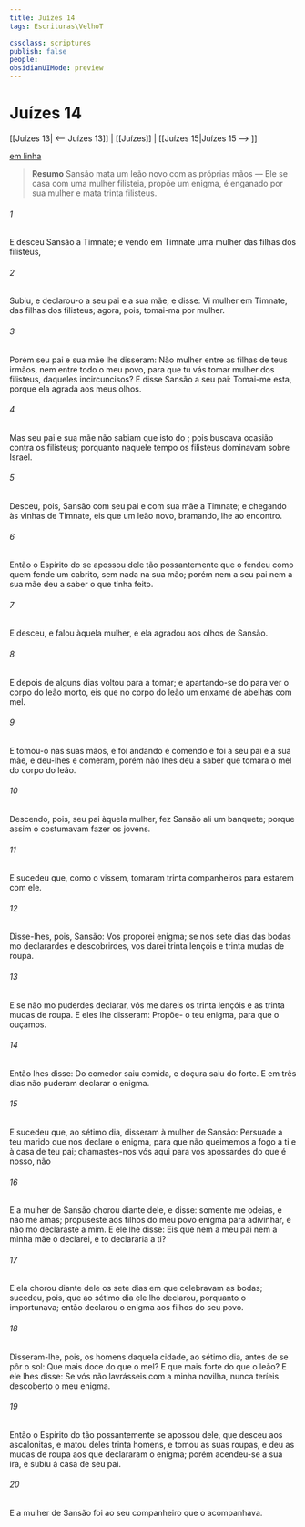 ```yaml
---
title: Juízes 14
tags: Escrituras\VelhoT

cssclass: scriptures
publish: false
people:
obsidianUIMode: preview
---
```


# Juízes 14
[[Juízes 13| <-- Juízes 13]] | [[Juízes]] | [[Juízes 15|Juízes 15 --> ]]

[em linha](https://churchofjesuschrist.org/study/scriptures/ot/judg/14?lang=por)

> __Resumo__
Sansão mata um leão novo com as próprias mãos — Ele se casa com uma mulher filisteia, propõe um enigma, é enganado por sua mulher e mata trinta filisteus.

###### 1 
E desceu Sansão a Timnate; e vendo em Timnate uma mulher das filhas dos filisteus,

###### 2 
Subiu, e declarou-o a seu pai e a sua mãe, e disse: Vi  mulher em Timnate, das filhas dos filisteus; agora, pois, tomai-ma por mulher.

###### 3 
Porém seu pai e sua mãe lhe disseram: Não  mulher entre as filhas de teus irmãos, nem entre todo o meu povo, para que tu vás tomar mulher dos filisteus, daqueles incircuncisos? E disse Sansão a seu pai: Tomai-me esta, porque ela agrada aos meus olhos.

###### 4 
Mas seu pai e sua mãe não sabiam que isto  do ; pois buscava ocasião contra os filisteus; porquanto naquele tempo os filisteus dominavam sobre Israel.

###### 5 
Desceu, pois, Sansão com seu pai e com sua mãe a Timnate; e chegando às vinhas de Timnate, eis que um leão novo, bramando, lhe  ao encontro.

###### 6 
Então o Espírito do  se apossou dele tão possantemente que  o fendeu  como quem fende um cabrito, sem  nada na sua mão; porém nem a seu pai nem a sua mãe deu a saber o que tinha feito.

###### 7 
E desceu, e falou àquela mulher, e ela agradou aos olhos de Sansão.

###### 8 
E depois de alguns dias voltou  para a tomar; e apartando-se do  para ver o corpo do leão morto, eis que no corpo do leão  um enxame de abelhas com mel.

###### 9 
E tomou-o nas suas mãos, e foi andando e comendo  e foi a seu pai e a sua mãe, e deu-lhes  e comeram, porém não lhes deu a saber que tomara o mel do corpo do leão.

###### 10 
Descendo, pois, seu pai àquela mulher, fez Sansão ali um banquete; porque assim o costumavam fazer os jovens.

###### 11 
E sucedeu que, como o vissem, tomaram trinta companheiros para estarem com ele.

###### 12 
Disse-lhes, pois, Sansão: Vos proporei  enigma;  se nos sete dias das bodas mo declarardes e descobrirdes, vos darei trinta lençóis e trinta mudas de roupa.

###### 13 
E se não mo puderdes declarar, vós me dareis  os trinta lençóis e as trinta mudas de roupa. E eles lhe disseram: Propõe- o teu enigma, para que o ouçamos.

###### 14 
Então lhes disse: Do comedor saiu comida, e doçura saiu do forte. E em três dias não puderam declarar o enigma.

###### 15 
E sucedeu que, ao sétimo dia, disseram à mulher de Sansão: Persuade a teu marido que nos declare o enigma, para que  não queimemos a fogo a ti e à casa de teu pai; chamastes-nos vós aqui para vos apossardes do que é nosso, não 

###### 16 
E a mulher de Sansão chorou diante dele, e disse:  somente me odeias, e não me amas;  propuseste aos filhos do meu povo  enigma para adivinhar, e  não mo declaraste a mim. E ele lhe disse: Eis que nem a meu pai nem a minha mãe o declarei, e to declararia a ti?

###### 17 
E ela chorou diante dele os sete dias em que celebravam as bodas; sucedeu, pois, que ao sétimo dia ele lho declarou, porquanto o importunava; então  declarou o enigma aos filhos do seu povo.

###### 18 
Disseram-lhe, pois, os homens daquela cidade, ao sétimo dia, antes de se pôr o sol: Que  mais doce do que o mel? E que  mais forte do que o leão? E ele lhes disse: Se vós não lavrásseis com a minha novilha, nunca teríeis descoberto o meu enigma.

###### 19 
Então o Espírito do  tão possantemente se apossou dele, que desceu aos ascalonitas, e matou deles trinta homens, e tomou as suas roupas, e deu as mudas de roupa aos que declararam o enigma; porém acendeu-se a sua ira, e subiu à casa de seu pai.

###### 20 
E a mulher de Sansão foi  ao seu companheiro que o acompanhava.

